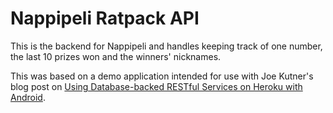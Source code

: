 # Nappipeli Ratpack API

This is the backend for Nappipeli and handles keeping track of one number, the last 10 prizes won and the winners' nicknames.

This was based on a demo application intended for use with Joe Kutner's blog post on [Using Database-backed RESTful Services on Heroku with Android](http://jkutner.github.io/2016/08/19/android-database-rest-service.html).
